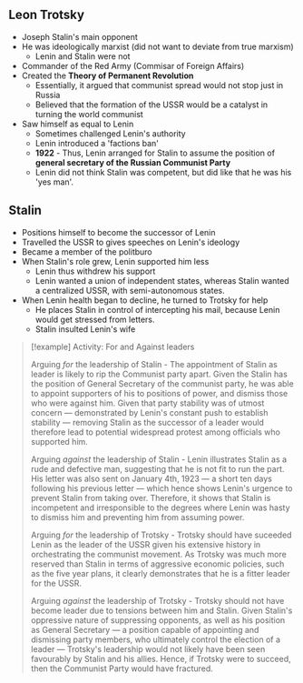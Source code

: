 ## Leon Trotsky
- Joseph Stalin's main opponent
- He was ideologically marxist (did not want to deviate from true marxism)
	- Lenin and Stalin were not
- Commander of the Red Army (Commisar of Foreign Affairs)
- Created the **Theory of Permanent Revolution**
	- Essentially, it argued that communist spread would not stop just in Russia
	- Believed that the formation of the USSR would be a catalyst in turning the world communist
- Saw himself as equal to Lenin
	- Sometimes challenged Lenin's authority
	- Lenin introduced a 'factions ban'
	- **1922** - Thus, Lenin arranged for Stalin to assume the position of **general secretary of the Russian Communist Party**
	- Lenin did not think Stalin was competent, but did like that he was his 'yes man'.

## Stalin
- Positions himself to become the successor of Lenin
- Travelled the USSR to gives speeches on Lenin's ideology
- Became a member of the politburo
- When Stalin's role grew, Lenin supported him less
	- Lenin thus withdrew his support
	- Lenin wanted a union of independent states, whereas Stalin wanted a centralized USSR, with semi-autonomous states.
- When Lenin health began to decline, he turned to Trotsky for help
	- He places Stalin in control of intercepting his mail, because Lenin would get stressed from letters.
	- Stalin insulted Lenin's wife

>[!example] Activity: For and Against leaders
>
>Arguing *for* the leadership of Stalin - The appointment of Stalin as leader is likely to rip the Communist party apart. Given the Stalin has the position of General Secretary of the communist party, he was able to appoint supporters of his to positions of power, and dismiss those who were against him. Given that party stability was of utmost concern — demonstrated by Lenin's constant push to establish stability — removing Stalin as the successor of a leader would therefore lead to potential widespread protest among officials who supported him.
>
> Arguing *against* the leadership of Stalin - Lenin illustrates Stalin as a rude and defective man, suggesting that he is not fit to run the part. His letter was also sent on January 4th, 1923 — a short ten days following his previous letter — which hence shows Lenin's urgence to prevent Stalin from taking over. Therefore, it shows that Stalin is incompetent and irresponsible to the degrees where Lenin was hasty to dismiss him and preventing him from assuming power.
> 
> Arguing *for* the leadership of Trotsky - Trotsky should have suceeded Lenin as the leader of the USSR given his extensive history in orchestrating the communist movement. As Trotsky was much more reserved than Stalin in terms of aggressive economic policies, such as the five year plans, it clearly demonstrates that he is a fitter leader for the USSR. 
> 
> Arguing *against* the leadership of Trotsky - Trotsky should not have become leader due to tensions between him and Stalin. Given Stalin's oppressive nature of suppressing opponents, as well as his position as General Secretary — a position capable of appointing and dismissing party members, who ultimately control the election of a leader — Trotsky's leadership would not likely have been seen favourably by Stalin and his allies. Hence, if Trotsky were to succeed, then the Communist Party  would have fractured.

